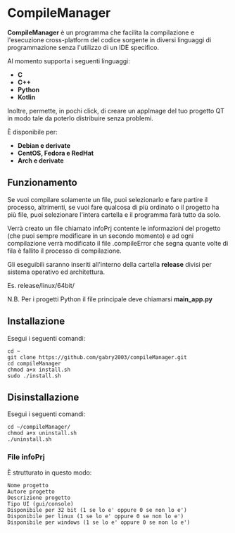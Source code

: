 # CompileManager

**CompileManager** è un programma che facilita la compilazione e l'esecuzione cross-platform del codice sorgente in diversi linguaggi di programmazione senza l'utilizzo di un IDE specifico.

Al momento supporta i seguenti linguaggi:

- **C**
- **C++**
- **Python**
- **Kotlin**

Inoltre, permette, in pochi click, di creare un appImage del tuo progetto QT in modo tale da poterlo distribuire senza problemi.

È disponibile per:

- **Debian e derivate**
- **CentOS, Fedora e RedHat**
- **Arch e derivate**

## Funzionamento

Se vuoi compilare solamente un file, puoi selezionarlo e fare partire il processo, altrimenti, se vuoi fare qualcosa di più ordinato o il progetto ha più file, puoi selezionare l'intera cartella e il programma farà tutto da solo.

Verrà creato un file chiamato infoPrj contente le informazioni del progetto (che puoi sempre modificare in un secondo momento) e ad ogni compilazione verrà modificato il file .compileError che segna quante volte di fila è fallito il processo di compilazione.

Gli eseguibili saranno inseriti all'interno della cartella **release** divisi per sistema operativo ed architettura.

Es. release/linux/64bit/

N.B. Per i progetti Python il file principale deve chiamarsi **main_app.py**

## Installazione

Esegui i seguenti comandi:

```shell
cd ~
git clone https://github.com/gabry2003/compileManager.git
cd compileManager
chmod a+x install.sh
sudo ./install.sh
```

## Disinstallazione

Esegui i seguenti comandi:

```shell
cd ~/compileManager/
chmod a+x uninstall.sh
./uninstall.sh
```

### File infoPrj

È strutturato in questo modo:

```textile
Nome progetto
Autore progetto
Descrizione progetto
Tipo UI (gui/console)
Disponibile per 32 bit (1 se lo e' oppure 0 se non lo e')
Disponibile per linux (1 se lo e' oppure 0 se non lo e')
Disponibile per windows (1 se lo e' oppure 0 se non lo e')
```
